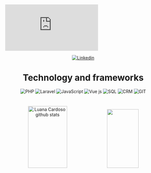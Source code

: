 
[![Typing SVG](https://readme-typing-svg.herokuapp.com/?color=00FF00&size=40&center=true&vCenter=true&width=1000&lines=I+am+Ashot+Gharakeshishyan!;Full+Stack+Web+Developer;+PHP+|+Laravel+|+SQL+|+Javascript+|+Vue.js)](https://git.io/typing-svg)

<div align="center">


[![Linkedin](https://img.shields.io/badge/LinkedIn-0077B5?style=for-the-badge&logo=linkedin&logoColor=white)](https://www.linkedin.com/in/ashot-dev/)

<h1></h1>

<h1>Technology and frameworks</h1>

<div style="display: inline_block">
<img align="align" alt="PHP" src="https://img.shields.io/badge/PHP-777BB4?style=for-the-badge&logo=php&logoColor=white"/>
<img align="align" alt="Laravel" src="https://img.shields.io/badge/Laravel-FF2D20?style=for-the-badge&logo=laravel&logoColor=white"/>
<img align="align" alt="JavaScript" src="https://img.shields.io/badge/JavaScript-F7DF1E?style=for-the-badge&logo=javascript&logoColor=black"/>
<img align="align" alt="Vue js" src="https://img.shields.io/badge/Vue.js-61DAFB?style=for-the-badge&logo=Vue&logoColor=black"/>
<img align="align" alt="SQL" src="https://img.shields.io/badge/SQL-4479A1?style=for-the-badge&logo=sql&logoColor=white"/>
<img align="align" alt="CRM" src="https://img.shields.io/badge/CRM-003366?style=for-the-badge&logo=crm&logoColor=white"/>
<img align="align" alt="GIT" src="https://img.shields.io/badge/git-0D7680?style=for-the-badge&logo=git&logoColor=white"/>
<h1></h1> 
 

<div align="center">  
  <img width="50%" height="200px" src="https://github-readme-stats.vercel.app/api?username=ashot1995&show_icons=true&count_private=true&hide_border=true&title_color=ff91a4&icon_color=ff91a4&text_color=c9d1d9&bg_color=0d1117" alt="Luana Cardoso github stats" /> 
  <img width="45%" height="190px" src="https://github-readme-stats.vercel.app/api/top-langs/?username=ashot1995&layout=compact&hide_border=true&title_color=ff91a4&text_color=ff91a4&bg_color=0d1117" />
</div>
